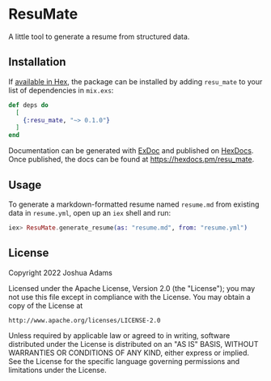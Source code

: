 # ResuMate

A little tool to generate a resume from structured data.

## Installation

If [available in Hex](https://hex.pm/docs/publish), the package can be installed
by adding `resu_mate` to your list of dependencies in `mix.exs`:

```elixir
def deps do
  [
    {:resu_mate, "~> 0.1.0"}
  ]
end
```

Documentation can be generated with [ExDoc](https://github.com/elixir-lang/ex_doc)
and published on [HexDocs](https://hexdocs.pm). Once published, the docs can
be found at <https://hexdocs.pm/resu_mate>.

## Usage

To generate a markdown-formatted resume named `resume.md` from existing data in 
`resume.yml`, open up an `iex` shell and run:

```elixir
iex> ResuMate.generate_resume(as: "resume.md", from: "resume.yml")
```

## License

Copyright 2022 Joshua Adams

Licensed under the Apache License, Version 2.0 (the "License");
you may not use this file except in compliance with the License.
You may obtain a copy of the License at

    http://www.apache.org/licenses/LICENSE-2.0

Unless required by applicable law or agreed to in writing, software
distributed under the License is distributed on an "AS IS" BASIS,
WITHOUT WARRANTIES OR CONDITIONS OF ANY KIND, either express or implied.
See the License for the specific language governing permissions and
limitations under the License.

